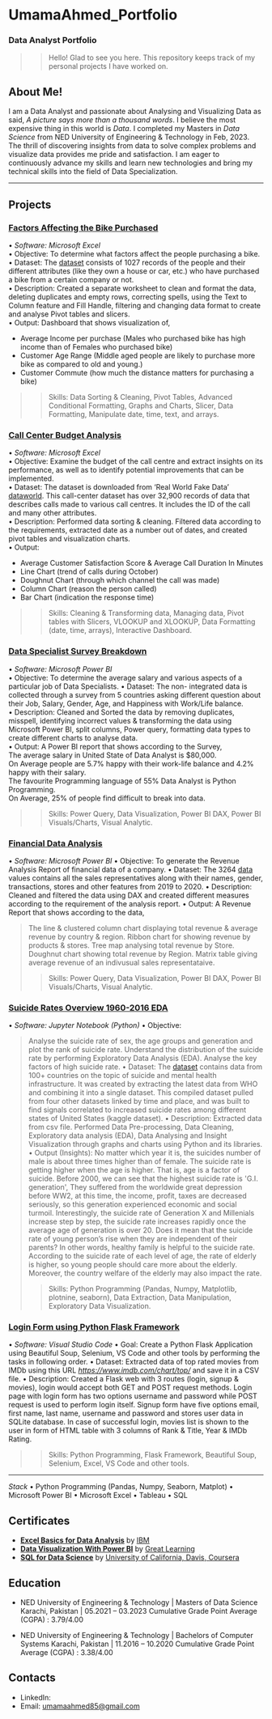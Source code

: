 # UmamaAhmed_Portfolio
### Data Analyst Portfolio

>> Hello! Glad to see you here. This repository keeps track of my personal projects I have worked on. 

## About Me!
I am a Data Analyst and passionate about Analysing and Visualizing Data as said, _A picture says more than a thousand words_. I believe the most expensive thing in this world is *Data*. I completed my Masters in _Data Science_ from NED University of Engineering & Technology in Feb, 2023. The thrill of discovering insights from data to solve complex problems and visualize data provides me pride and satisfaction. I am eager to continuously advance my skills and learn new technologies and bring my technical skills into the field of Data Specialization.

***

## Projects

### [Factors Affecting the Bike Purchased]()
•	_Software: Microsoft Excel_  
•	Objective: To determine what factors affect the people purchasing a bike.  
•	Dataset: The [dataset]() consists of 1027 records of the people and their different attributes (like they own a house or car, etc.) who have purchased a bike from a certain company or not.  
•	Description: Created a separate worksheet to clean and format the data, deleting duplicates and empty rows, correcting spells, using the Text to Column feature and Fill Handle, filtering and changing data format to create and analyse Pivot tables and slicers.  
•	Output: Dashboard that shows visualization of,  
- Average Income per purchase (Males who purchased bike has high income than of Females who purchased bike)  
-	Customer Age Range (Middle aged people are likely to purchase more bike as compared to old and young.)  
-	Customer Commute (how much the distance matters for purchasing a bike)  
>> Skills: Data Sorting & Cleaning, Pivot Tables, Advanced Conditional Formatting, Graphs and Charts, Slicer, Data Formatting, Manipulate date, time, text, and arrays.  

  
### [Call Center Budget Analysis]()
•	_Software: Microsoft Excel_  
•	Objective: Examine the budget of the call centre and extract insights on its performance, as well as to identify potential improvements that can be implemented.  
•	Dataset: The dataset is downloaded from ‘Real World Fake Data’ [dataworld](https://data.world/login?next=%2Fmarkbradbourne%2Frwfd-real-world-fake-data%2Fworkspace%2Ffile%3Ffilename%3DCall%2BCenter.csv). This call-center dataset has over 32,900 records of data that describes calls made to various call centres. It includes the ID of the call and many other attributes.  
•	Description: Performed data sorting & cleaning. Filtered data according to the requirements, extracted date as a number out of dates, and created pivot tables and visualization charts.  
•	Output:  
-	Average Customer Satisfaction Score & Average Call Duration In Minutes  
-	Line Chart (trend of calls during October)  
-	Doughnut Chart (through which channel the call was made)  
-	Column Chart (reason the person called)  
-	Bar Chart (indication the response time)  
>> Skills: Cleaning & Transforming data, Managing data, Pivot tables with Slicers, VLOOKUP and XLOOKUP, Data Formatting (date, time, arrays), Interactive Dashboard.

  


### [Data Specialist Survey Breakdown]()
•	_Software: Microsoft Power BI_  
•	Objective: To determine the average salary and various aspects of a particular job of Data Specialists.
•	Dataset: The non- integrated data is collected through a survey from 5 countries asking different question about their Job, Salary, Gender, Age, and Happiness with Work/Life balance.  
•	Description: Cleaned and Sorted the data by removing duplicates, misspell, identifying incorrect values & transforming the data using Microsoft Power BI, split columns, Power query, formatting data types to create different charts to analyse data.  
•	Output: A Power BI report that shows according to the Survey,  
	The average salary in United State of Data Analyst is $80,000.  
	On Average people are 5.7% happy with their work-life balance and 4.2% happy with their salary.  
	The favourite Programming language of 55% Data Analyst is Python Programming.  
	On Average, 25% of people find difficult to break into data.  
>>	Skills: Power Query, Data Visualization, Power BI DAX, Power BI Visuals/Charts, Visual Analytic.  

  

### [Financial Data Analysis]()
•	_Software: Microsoft Power BI_
•	Objective: To generate the Revenue Analysis Report of financial data of a company.
•	Dataset: The 3264 [data]() values contains all the sales representatives along with their names, gender, transactions, stores and other features from 2019 to 2020.
•	Description: Cleaned and filtered the data using DAX and created different measures according to the requirement of the analysis report.
•	Output: A Revenue Report that shows according to the data,
>	The line & clustered column chart displaying total revenue & average revenue by country & region.
>	Ribbon chart for showing revenue by products & stores.
>	Tree map analysing total revenue by Store. 
>	Doughnut chart showing total revenue by Region.
>	Matrix table giving average revenue of an indivusual sales representataive.   
>>	Skills: Power Query, Data Visualization, Power BI DAX, Power BI Visuals/Charts, Visual Analytic.


### [Suicide Rates Overview 1960-2016 EDA]()
•	_Software: Jupyter Notebook (Python)_
•	Objective: 
>	Analyse the suicide rate of sex, the age groups and generation and plot the rank of suicide rate.
>	Understand the distribution of the suicide rate by performing Exploratory Data Analysis (EDA). 
>	Analyse the key factors of high suicide rate.
•	Dataset: The [dataset]() contains data from 100+ countries on the topic of suicide and mental health infrastructure. It was created by extracting the latest data from WHO and combining it into a single dataset.  This compiled dataset pulled from four other datasets linked by time and place, and was built to find signals correlated to increased suicide rates among different states of United States (kaggle dataset).
•	Description: Extracted data from csv file. Performed Data Pre-processing, Data Cleaning, Exploratory data analysis (EDA), Data Analysing and Insight Visualization through graphs and charts using Python and its libraries.
•	Output (Insights): 
>	No matter which year it is, the suicides number of male is about three times higher than of female. 
>	The suicide rate is getting higher when the age is higher. That is, age is a factor of suicide. 
>	Before 2000, we can see that the highest suicide rate is 'G.I. generation', They suffered from the worldwide great depression before WW2, at this time, the income, profit, taxes are decreased seriously, so this generation experienced economic and social turmoil. 
>	Interestingly, the suicide rate of Generation X and Millenials increase step by step, the suicide rate increases rapidly once the average age of generation is over 20. Does it mean that the suicide rate of young person’s rise when they are independent of their parents? In other words, healthy family is helpful to the suicide rate. 
>	According to the suicide rate of each level of age, the rate of elderly is higher, so young people should care more about the elderly. Moreover, the country welfare of the elderly may also impact the rate. 
>>	Skills: Python Programming (Pandas, Numpy, Matplotlib, plotnine, seaborn), Data Extraction, Data Manipulation, Exploratory Data Visualization.


### [Login Form using Python Flask Framework]()
•	_Software: Visual Studio Code_
•	Goal: Create a Python Flask Application using Beautiful Soup, Selenium, VS Code and other tools by performing the tasks in following order.
•	Dataset: Extracted data of top rated movies from IMDb using this URL _https://www.imdb.com/chart/top/_ and save it in a CSV file.
•	Description: Created a Flask web with 3 routes (login, signup & movies), login would accept both GET and POST request methods. Login page with login form has two options username and password while POST request is used to perform login itself.  Signup form have five options email, first name, last name, username and password and stores user data in SQLite database. In case of successful login, movies list is shown to the user in form of HTML table with 3 columns of Rank & Title, Year & IMDb Rating.
>>	Skills: Python Programming, Flask Framework, Beautiful Soup, Selenium, Excel, VS Code and other tools.


*** 

*Stack* 
•	Python Programming (Pandas, Numpy, Seaborn, Matplot)
•	Microsoft Power BI
•	Microsoft Excel
•	Tableau
•	SQL 


## Certificates 
- [**Excel Basics for Data Analysis**]( https://www.coursera.org/account/accomplishments/certificate/8TL9XUFF7SPZ) by [IBM]( https://www.coursera.org/ibm)
- [**Data Visualization With Power BI**]( https://www.linkedin.com/sharing/share-offsite/?url=https%3A%2F%2Folympus1.mygreatlearning.com%2Fcourse_certificate%2FROGSQPRW) by [Great Learning]( https://www.mygreatlearning.com/)
- [**SQL for Data Science**]() by [University of California, Davis, Coursera]()


## Education
- NED University of Engineering & Technology | Masters of Data Science 	Karachi, Pakistan | 05.2021 – 03.2023
  Cumulative Grade Point Average (CGPA) : 3.79/4.00

- NED University of Engineering & Technology | Bachelors of Computer Systems 	Karachi, Pakistan | 11.2016 – 10.2020
  Cumulative Grade Point Average (CGPA) : 3.38/4.00

## Contacts
- LinkedIn:
- Email: umamaahmed85@gmail.com


